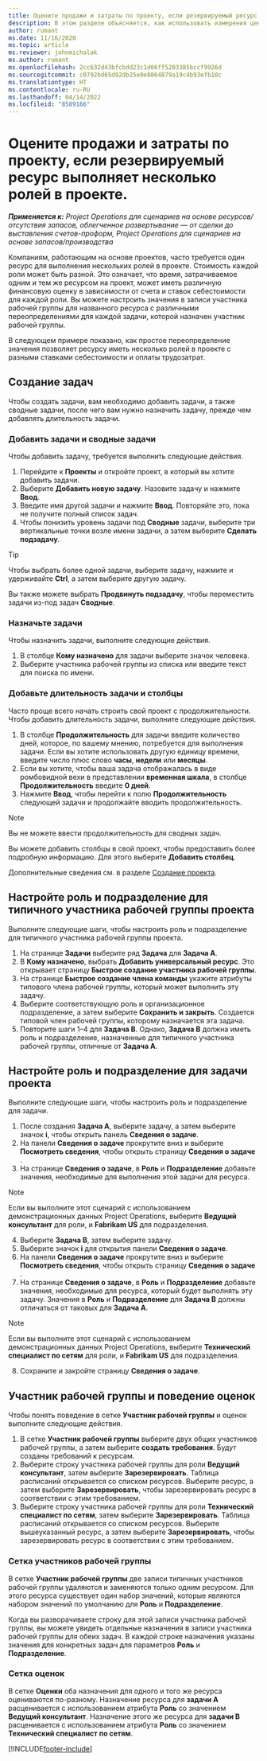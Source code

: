 ```yaml
---
title: Оцените продажи и затраты по проекту, если резервируемый ресурс выполняет несколько ролей в проекте.
description: В этом разделе объясняется, как использовать измерения цен для поддержки ценообразования и оценок стоимости ресурса, который выполняет несколько ролей в проекте.
author: rumant
ms.date: 11/16/2020
ms.topic: article
ms.reviewer: johnmichalak
ms.author: rumant
ms.openlocfilehash: 2cc632d43bfcbdd23c1d06ff5203385bccf9926d
ms.sourcegitcommit: c0792bd65d92db25e0e8864879a19c4b93efb10c
ms.translationtype: HT
ms.contentlocale: ru-RU
ms.lasthandoff: 04/14/2022
ms.locfileid: "8589166"
---
```

# <a name="estimate-project-sales-and-costs-when-a-bookable-resource-fills-multiple-roles-on-a-project"></a>Оцените продажи и затраты по проекту, если резервируемый ресурс выполняет несколько ролей в проекте. 

_**Применяется к:** Project Operations для сценариев на основе ресурсов/отсутствия запасов, облегченное развертывание — от сделки до выставления счетов-проформ, Project Operations для сценариев на основе запасов/производства_ 

Компаниям, работающим на основе проектов, часто требуется один ресурс для выполнения нескольких ролей в проекте. Стоимость каждой роли может быть разной. Это означает, что время, затрачиваемое одним и тем же ресурсом на проект, может иметь различную финансовую оценку в зависимости от счета и ставок себестоимости для каждой роли. Вы можете настроить значения в записи участника рабочей группы для названного ресурса с различными переопределениями для каждой задачи, которой назначен участник рабочей группы.

В следующем примере показано, как простое переопределение значения позволяет ресурсу иметь несколько ролей в проекте с разными ставками себестоимости и оплаты трудозатрат.

## <a name="create-tasks"></a>Создание задач
Чтобы создать задачи, вам необходимо добавить задачи, а также сводные задачи, после чего вам нужно назначить задачу, прежде чем добавлять длительность задачи. 

### <a name="add-tasks-and-summary-tasks"></a>Добавить задачи и сводные задачи
Чтобы добавить задачу, требуется выполнить следующие действия.

1. Перейдите к **Проекты** и откройте проект, в который вы хотите добавить задачи.
2. Выберите **Добавить новую задачу**. Назовите задачу и нажмите **Ввод**.
3. Введите имя другой задачи и нажмите **Ввод**. Повторяйте это, пока не получите полный список задач.
3. Чтобы понизить уровень задачи под **Сводные** задачи, выберите три вертикальные точки возле имени задачи, а затем выберите **Сделать подзадачу**. 

  > [!TIP]
  > Чтобы выбрать более одной задачи, выберите задачу, нажмите и удерживайте **Ctrl**, а затем выберите другую задачу.
  >
  > Вы также можете выбрать **Продвинуть подзадачу**, чтобы переместить задачи из-под задач **Сводные**.

### <a name="assign-tasks"></a>Назначьте задачи

Чтобы назначить задачи, выполните следующие действия.

1. В столбце **Кому назначено** для задачи выберите значок человека.
2. Выберите участника рабочей группы из списка или введите текст для поиска по имени.

### <a name="add-task-duration-and-columns"></a>Добавьте длительность задачи и столбцы

Часто проще всего начать строить свой проект с продолжительности. Чтобы добавить длительность задачи, выполните следующие действия.

1. В столбце **Продолжительность** для задачи введите количество дней, которое, по вашему мнению, потребуется для выполнения задачи. Если вы хотите использовать другую единицу времени, введите число плюс слово **часы**, **недели** или **месяцы**.
2. Если вы хотите, чтобы ваша задача отображалась в виде ромбовидной вехи в представлении **временная шкала**, в столбце **Продолжительность** введите **0 дней**.
3. Нажмите **Ввод**, чтобы перейти к полю **Продолжительность** следующей задачи и продолжайте вводить продолжительность.

  > [!NOTE]
  > Вы не можете ввести продолжительность для сводных задач.

Вы можете добавить столбцы в свой проект, чтобы предоставить более подробную информацию. Для этого выберите **Добавить столбец**. 

Дополнительные сведения см. в разделе [Создание проекта](https://support.microsoft.com/en-us/office/create-a-project-a5b5e823-fb2e-45fd-be00-7d84422d9749).

## <a name="set-up-the-role-and-organization-unit-for-a-generic-project-team-member"></a>Настройте роль и подразделение для типичного участника рабочей группы проекта
Выполните следующие шаги, чтобы настроить роль и подразделение для типичного участника рабочей группы проекта.

1. На странице **Задачи** выберите ряд **Задача** для **Задача А**. 
2. В **Кому назначено**, выбрать **Добавить универсальный ресурс**. Это открывает страницу **Быстрое создание участника рабочей группы**.
3. На странице **Быстрое создание члена команды** укажите атрибуты типового члена рабочей группы, который может выполнить эту задачу.
4. Выберите соответствующую роль и организационное подразделение, а затем выберите **Сохранить и закрыть**. Создается типовой член рабочей группы, которому назначается эта задача. 
5. Повторите шаги 1–4 для **Задача B**. Однако, **Задача B** должна иметь роль и подразделение, назначенные для типичного участника рабочей группы, отличные от **Задача А**. 

## <a name="set-up-the-role-and-organization-unit-for-a-project-task"></a>Настройте роль и подразделение для задачи проекта
Выполните следующие шаги, чтобы настроить роль и подразделение для задачи.

1. После создания **Задача А**, выберите задачу, а затем выберите значок **i**, чтобы открыть панель **Сведения о задаче**. 
2. На панели **Сведения о задаче** прокрутите вниз и выберите **Посмотреть сведения**, чтобы открыть страницу **Сведения о задаче** .
3. На странице **Сведения о задаче**, в **Роль** и **Подразделение** добавьте значения, необходимые для выполнения этой задачи для ресурса. 

  > [!NOTE]
  > Если вы выполните этот сценарий с использованием демонстрационных данных Project Operations, выберите **Ведущий консультант** для роли, и **Fabrikam US** для подразделения.

4. Выберите **Задача B**, затем выберите задачу.
5. Выберите значок **i** для открытия панели **Сведения о задаче**. 
6. На панели **Сведения о задаче** прокрутите вниз и выберите **Посмотреть сведения**, чтобы открыть страницу **Сведения о задаче** .
7. На странице **Сведения о задаче**, в **Роль** и **Подразделение** добавьте значения, необходимые для ресурса, который будет выполнять эту задачу. Значения в **Роль** и **Подразделение** для **Задача B** должны отличаться от таковых для **Задача А**. 

  > [!NOTE]
  > Если вы выполните этот сценарий с использованием демонстрационных данных Project Operations, выберите **Технический специалист по сетям** для роли, и **Fabrikam US** для подразделения.

8. Сохраните и закройте страницу **Сведения о задаче**. 

## <a name="team-member-and-estimates-behavior"></a>Участник рабочей группы и поведение оценок 
Чтобы понять поведение в сетке **Участник рабочей группы** и оценок выполните следующие действия.

1. В сетке **Участник рабочей группы** выберите двух общих участников рабочей группы, а затем выберите **создать требования**. Будут созданы требований к ресурсам. 
2. Выберите строку участника рабочей группы для роли **Ведущий консультант**, затем выберите **Зарезервировать**. Таблица расписаний открывается со списком ресурсов. Выберите ресурс, а затем выберите **Зарезервировать**, чтобы зарезервировать ресурс в соответствии с этим требованием.
3. Выберите строку участника рабочей группы для роли **Технический специалист по сетям**, затем выберите **Зарезервировать**. Таблица расписаний открывается со списком ресурсов. Выберите вышеуказанный ресурс, а затем выберите **Зарезервировать**, чтобы зарезервировать ресурс в соответствии с этим требованием.

### <a name="team-member-grid"></a>Сетка участников рабочей группы 

В сетке **Участник рабочей группы** две записи типичных участников рабочей группы удаляются и заменяются только одним ресурсом. Для этого ресурса существует один набор значений, которые являются набором значений по умолчанию для **Роль** и **Подразделение**.

Когда вы разворачиваете строку для этой записи участника рабочей группы, вы можете увидеть отдельные назначения в записи участника рабочей группы для обеих задач. В каждой строке назначения указаны значения для конкретных задач для параметров **Роль** и **Подразделение**. 

### <a name="estimates-grid"></a>Сетка оценок 

В сетке **Оценки** оба назначения для одного и того же ресурса оцениваются по-разному. Назначение ресурса для **задачи A** расценивается с использованием атрибута **Роль** со значением **Ведущий консультант**. Назначение этого же ресурса для **задачи B** расценивается с использованием атрибута **Роль** со значением **Технический специалист по сетям**.


[!INCLUDE[footer-include](../includes/footer-banner.md)]